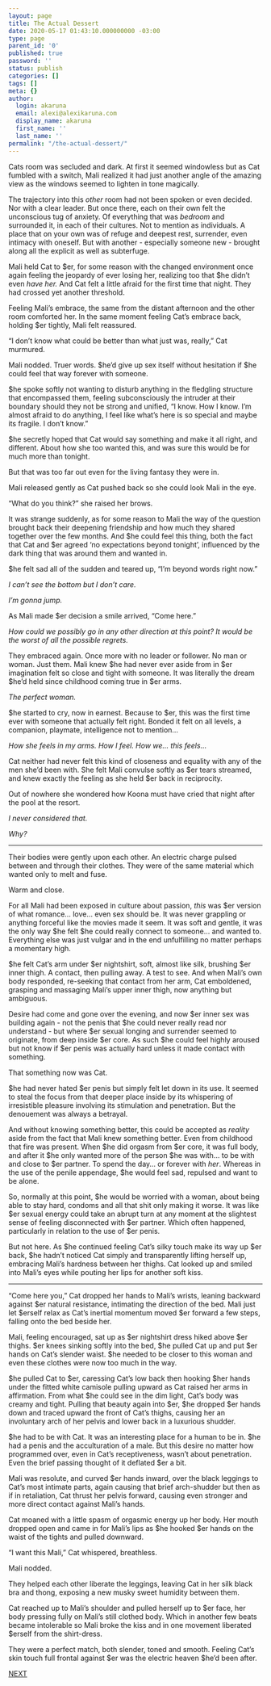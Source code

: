 ```yaml
---
layout: page
title: The Actual Dessert
date: 2020-05-17 01:43:10.000000000 -03:00
type: page
parent_id: '0'
published: true
password: ''
status: publish
categories: []
tags: []
meta: {}
author:
  login: akaruna
  email: alexi@alexikaruna.com
  display_name: akaruna
  first_name: ''
  last_name: ''
permalink: "/the-actual-dessert/"
---
```

<!-- wp:paragraph -->

Cats room was secluded and dark. At first it seemed windowless but as Cat fumbled with a switch, Mali realized it had just another angle of the amazing view as the windows seemed to lighten in tone magically.&nbsp;

<!-- /wp:paragraph -->

<!-- wp:paragraph -->

The trajectory into this _other_ room had not been spoken or even decided. Nor with a clear leader. But once there, each on their own felt the unconscious tug of anxiety. Of everything that was _bedroom_ and surrounded it, in each of their cultures. Not to mention as individuals. A place that on your own was of refuge and deepest rest, surrender, even intimacy with oneself. But with another - especially someone new - brought along all the explicit as well as subterfuge.

<!-- /wp:paragraph -->

<!-- wp:paragraph -->

Mali held Cat to $er, for some reason with the changed environment once again feeling the jeopardy of ever losing her, realizing too that $he didn’t even _have her._ And Cat felt a little afraid for the first time that night. They had crossed yet another threshold.

<!-- /wp:paragraph -->

<!-- wp:paragraph -->

Feeling Mali’s embrace, the same from the distant afternoon and the other room comforted her. In the same moment feeling Cat’s embrace back, holding $er tightly, Mali felt reassured.

<!-- /wp:paragraph -->

<!-- wp:paragraph -->

“I don’t know what could be better than what just was, really,” Cat murmured.&nbsp;

<!-- /wp:paragraph -->

<!-- wp:paragraph -->

Mali nodded. Truer words. $he’d give up sex itself without hesitation if $he could feel that way forever with someone.

<!-- /wp:paragraph -->

<!-- wp:paragraph -->

$he spoke softly not wanting to disturb anything in the fledgling structure that encompassed them, feeling subconsciously the intruder at their boundary should they not be strong and unified, “I know. How I know. I’m almost afraid to do anything, I feel like what’s here is so special and maybe its fragile. I don’t know.”

<!-- /wp:paragraph -->

<!-- wp:paragraph -->

$he secretly hoped that Cat would say something and make it all right, and different. About how she too wanted this, and was sure this would be for much more than tonight.&nbsp;

<!-- /wp:paragraph -->

<!-- wp:paragraph -->

But that was too far out even for the living fantasy they were in.

<!-- /wp:paragraph -->

<!-- wp:paragraph -->

Mali released gently as Cat pushed back so she could look Mali in the eye.&nbsp;

<!-- /wp:paragraph -->

<!-- wp:paragraph -->

“What do you think?” she raised her brows.

<!-- /wp:paragraph -->

<!-- wp:paragraph -->

It was strange suddenly, as for some reason to Mali the way of the question brought back their deepening friendship and how much they shared together over the few months. And $he could feel this thing, both the fact that Cat and $er agreed ‘no expectations beyond tonight’, influenced by the dark thing that was around them and wanted in.&nbsp;

<!-- /wp:paragraph -->

<!-- wp:paragraph -->

$he felt sad all of the sudden and teared up, “I’m beyond words right now.” &nbsp;

<!-- /wp:paragraph -->

<!-- wp:paragraph -->

_I can’t see the bottom but I don’t care.&nbsp;_

<!-- /wp:paragraph -->

<!-- wp:paragraph -->

_I’m gonna jump._

<!-- /wp:paragraph -->

<!-- wp:paragraph -->

As Mali made $er decision a smile arrived, “Come here.”

<!-- /wp:paragraph -->

<!-- wp:paragraph -->

_How could we possibly go in any other direction at this point? It would be the worst of all the possible regrets._

<!-- /wp:paragraph -->

<!-- wp:paragraph -->

They embraced again. Once more with no leader or follower. No man or woman. Just them. Mali knew $he had never ever aside from in $er imagination felt so close and tight with someone. It was literally the dream $he’d held since childhood coming true in $er arms.

<!-- /wp:paragraph -->

<!-- wp:paragraph -->

_The perfect woman._

<!-- /wp:paragraph -->

<!-- wp:paragraph -->

$he started to cry, now in earnest. Because to $er, this was the first time ever with someone that actually felt right. Bonded it felt on all levels, a companion, playmate, intelligence not to mention…

<!-- /wp:paragraph -->

<!-- wp:paragraph -->

_How she feels in my arms. How I feel. How we… this feels…_&nbsp;

<!-- /wp:paragraph -->

<!-- wp:paragraph -->

Cat neither had never felt this kind of closeness and equality with any of the men she’d been with. She felt Mali convulse softly as $er tears streamed, and knew exactly the feeling as she held $er back in reciprocity.&nbsp;

<!-- /wp:paragraph -->

<!-- wp:paragraph -->

Out of nowhere she wondered how Koona must have cried that night after the pool at the resort.&nbsp;

<!-- /wp:paragraph -->

<!-- wp:paragraph -->

_I never considered that._

<!-- /wp:paragraph -->

<!-- wp:paragraph -->

_Why?_

<!-- /wp:paragraph -->

<!-- wp:separator -->

* * *
<!-- /wp:separator -->

<!-- wp:paragraph -->

Their bodies were gently upon each other. An electric charge pulsed between and through their clothes. They were of the same material which wanted only to melt and fuse.

<!-- /wp:paragraph -->

<!-- wp:paragraph -->

Warm and close.&nbsp;

<!-- /wp:paragraph -->

<!-- wp:paragraph -->

For all Mali had been exposed in culture about passion, _this_ was $er version of what romance… love… even sex should be. It was never grappling or anything forceful like the movies made it seem. It was soft and gentle, it was the only way $he felt $he could really connect to someone… and wanted to. Everything else was just vulgar and in the end unfulfilling no matter perhaps a momentary high.&nbsp;

<!-- /wp:paragraph -->

<!-- wp:paragraph -->

$he felt Cat’s arm under $er nightshirt, soft, almost like silk, brushing $er inner thigh. A contact, then pulling away. A test to see. And when Mali’s own body responded, re-seeking that contact from her arm, Cat emboldened, grasping and massaging Mali’s upper inner thigh, now anything but ambiguous.

<!-- /wp:paragraph -->

<!-- wp:paragraph -->

Desire had come and gone over the evening, and now $er inner sex was building again - not the penis that $he could never really read nor understand - but where $er sexual longing and surrender seemed to originate, from deep inside $er core. As such $he could feel highly aroused but not know if $er penis was actually hard unless it made contact with something.&nbsp;

<!-- /wp:paragraph -->

<!-- wp:paragraph -->

That something now was Cat.

<!-- /wp:paragraph -->

<!-- wp:paragraph -->

$he had never hated $er penis but simply felt let down in its use. It seemed to steal the focus from that deeper place inside by its whispering of irresistible pleasure involving its stimulation and penetration. But the denouement was always a betrayal.&nbsp;

<!-- /wp:paragraph -->

<!-- wp:paragraph -->

And without knowing something better, this could be accepted as _reality_ aside from the fact that Mali knew something better. Even from childhood that fire was present. When $he did orgasm from $er core, it was full body, and after it $he only wanted more of the person $he was with… to be with and close to $er partner. To spend the day… or forever with _her_. Whereas in the use of the penile appendage, $he would feel sad, repulsed and want to be alone.&nbsp;

<!-- /wp:paragraph -->

<!-- wp:paragraph -->

So, normally at this point, $he would be worried with a woman, about being able to stay hard, condoms and all that shit only making it worse. It was like $er sexual energy could take an abrupt turn at any moment at the slightest sense of feeling disconnected with $er partner. Which often happened, particularly in relation to the use of $er penis.&nbsp;

<!-- /wp:paragraph -->

<!-- wp:paragraph -->

But not here. As $he continued feeling Cat’s silky touch make its way up $er back, $he hadn’t noticed Cat simply and transparently lifting herself up, embracing Mali’s hardness between her thighs. Cat looked up and smiled into Mali’s eyes while pouting her lips for another soft kiss.

<!-- /wp:paragraph -->

<!-- wp:separator -->

* * *
<!-- /wp:separator -->

<!-- wp:paragraph -->

“Come here you,” Cat dropped her hands to Mali’s wrists, leaning backward against $er natural resistance, intimating the direction of the bed. Mali just let $erself relax as Cat’s inertial momentum moved $er forward a few steps, falling onto the bed beside her.&nbsp;

<!-- /wp:paragraph -->

<!-- wp:paragraph -->

Mali, feeling encouraged, sat up as $er nightshirt dress hiked above $er thighs. $er knees sinking softly into the bed, $he pulled Cat up and put $er hands on Cat’s slender waist. $he needed to be closer to this woman and even these clothes were now too much in the way.

<!-- /wp:paragraph -->

<!-- wp:paragraph -->

$he pulled Cat to $er, caressing Cat’s low back then hooking $her hands under the fitted white camisole pulling upward as Cat raised her arms in affirmation. From what $he could see in the dim light, Cat’s body was creamy and tight. Pulling that beauty again into $er, $he dropped $er hands down and traced upward the front of Cat’s thighs, causing her an involuntary arch of her pelvis and lower back in a luxurious shudder.&nbsp;

<!-- /wp:paragraph -->

<!-- wp:paragraph -->

$he had to be with Cat. It was an interesting place for a human to be in. $he had a penis and the acculturation of a male. But this desire no matter how programmed over, even in Cat’s receptiveness, wasn’t about penetration. Even the brief passing thought of it deflated $er a bit.&nbsp;

<!-- /wp:paragraph -->

<!-- wp:paragraph -->

Mali was resolute, and curved $er hands inward, over the black leggings to Cat’s most intimate parts, again causing that brief arch-shudder but then as if in retaliation, Cat thrust her pelvis forward, causing even stronger and more direct contact against Mali’s hands.&nbsp;

<!-- /wp:paragraph -->

<!-- wp:paragraph -->

Cat moaned with a little spasm of orgasmic energy up her body. Her mouth dropped open and came in for Mali’s lips as $he hooked $er hands on the waist of the tights and pulled downward.&nbsp;

<!-- /wp:paragraph -->

<!-- wp:paragraph -->

“I want this Mali,” Cat whispered, breathless.&nbsp;

<!-- /wp:paragraph -->

<!-- wp:paragraph -->

Mali nodded.

<!-- /wp:paragraph -->

<!-- wp:paragraph -->

They helped each other liberate the leggings, leaving Cat in her silk black bra and thong, exposing a new musky sweet humidity between them.

<!-- /wp:paragraph -->

<!-- wp:paragraph -->

Cat reached up to Mali’s shoulder and pulled herself up to $er face, her body pressing fully on Mali’s still clothed body. Which in another few beats became intolerable so Mali broke the kiss and in one movement liberated $erself from the shirt-dress.&nbsp;

<!-- /wp:paragraph -->

<!-- wp:paragraph -->

They were a perfect match, both slender, toned and smooth. Feeling Cat’s skin touch full frontal against $er was the electric heaven $he’d been after.&nbsp;

<!-- /wp:paragraph -->

<!-- wp:paragraph -->

[NEXT](https://ffs.alexikaruna.com/roles/)

<!-- /wp:paragraph -->

